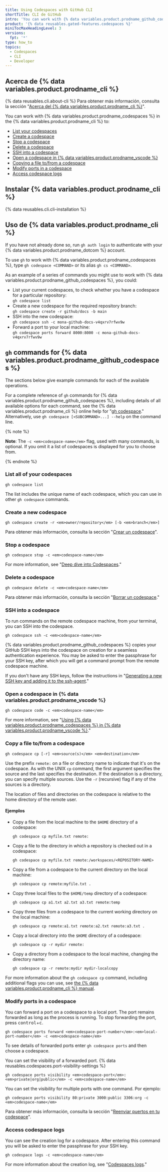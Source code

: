 ```yaml
---
title: Using Codespaces with GitHub CLI
shortTitle: CLI de GitHub
intro: 'You can work with {% data variables.product.prodname_github_codespaces %} directly from your command line by using `gh`, the {% data variables.product.product_name %} command line interface.'
product: '{% data reusables.gated-features.codespaces %}'
miniTocMaxHeadingLevel: 3
versions:
  fpt: '*'
type: how_to
topics:
  - Codespaces
  - CLI
  - Developer
---
```


## Acerca de {% data variables.product.prodname_cli %}

{% data reusables.cli.about-cli %} Para obtener más información, consulta la sección "[Acerca del {% data variables.product.prodname_cli %}](/github-cli/github-cli/about-github-cli)".

You can work with {% data variables.product.prodname_codespaces %} in the  {% data variables.product.prodname_cli %} to:
- [List your codespaces](#list-all-of-your-codespaces)
- [Create a codespace](#create-a-new-codespace)
- [Stop a codespace](#stop-a-codespace)
- [Delete a codespace](#delete-a-codespace)
- [SSH into a codespace](#ssh-into-a-codespace)
- [Open a codespace in {% data variables.product.prodname_vscode %}](#open-a-codespace-in-visual-studio-code)
- [Copying a file to/from a codespace](#copying-a-file-tofrom-a-codespace)
- [Modify ports in a codespace](#modify-ports-in-a-codespace)
- [Access codespace logs](#access-codespace-logs)

## Instalar {% data variables.product.prodname_cli %}

{% data reusables.cli.cli-installation %}

## Uso de {% data variables.product.prodname_cli %}

If you have not already done so, run `gh auth login` to authenticate with your {% data variables.product.prodname_dotcom %} account.

To use `gh` to work with {% data variables.product.prodname_codespaces %}, type `gh codespace <COMMAND>` or its alias `gh cs <COMMAND>`.

As an example of a series of commands you might use to work with {% data variables.product.prodname_github_codespaces %}, you could:

* List your current codespaces, to check whether you have a codespace for a particular repository:<br> `gh codespace list`
* Create a new codespace for the required repository branch:<br> `gh codespace create -r github/docs -b main`
* SSH into the new codespace:<br> `gh codespace ssh -c mona-github-docs-v4qxrv7rfwv9w`
* Forward a port to your local machine:<br> `gh codespace ports forward 8000:8000 -c mona-github-docs-v4qxrv7rfwv9w`

## `gh` commands for {% data variables.product.prodname_github_codespaces %}

The sections below give example commands for each of the available operations.

For a complete reference of `gh` commands for {% data variables.product.prodname_github_codespaces %}, including details of all available options for each command, see the {% data variables.product.prodname_cli %} online help for "[gh codespace](https://cli.github.com/manual/gh_codespace)." Alternatively, use `gh codespace [<SUBCOMMAND>...] --help` on the command line.

{% note %}

**Note**: The `-c <em>codespace-name</em>` flag, used with many commands, is optional. If you omit it a list of codespaces is displayed for you to choose from.

{% endnote %}

### List all of your codespaces

```shell
gh codespace list
```

The list includes the unique name of each codespace, which you can use in other `gh codespace` commands.

### Create a new codespace

```shell
gh codespace create -r <em>owner/repository</em> [-b <em>branch</em>]
```

Para obtener más información, consulta la sección "[Crear un codespace](/codespaces/developing-in-codespaces/creating-a-codespace)".

### Stop a codespace

```shell
gh codespace stop -c <em>codespace-name</em>
```

For more information, see "[Deep dive into Codespaces](/codespaces/getting-started/deep-dive#closing-or-stopping-your-codespace)."

### Delete a codespace

```shell
gh codespace delete -c <em>codespace-name</em>
```

Para obtener más información, consulta la sección "[Borrar un codespace](/codespaces/developing-in-codespaces/deleting-a-codespace)."

### SSH into a codespace

To run commands on the remote codespace machine, from your terminal, you can SSH into the codespace.

```shell
gh codespace ssh -c <em>codespace-name</em>
```

{% data variables.product.prodname_github_codespaces %} copies your GitHub SSH keys into the codespace on creation for a seamless authentication experience. You may be asked to enter the passphrase for your SSH key, after which you will get a command prompt from the remote codespace machine.

If you don't have any SSH keys, follow the instructions in "[Generating a new SSH key and adding it to the ssh-agent](/authentication/connecting-to-github-with-ssh/generating-a-new-ssh-key-and-adding-it-to-the-ssh-agent)."

### Open a codespace in {% data variables.product.prodname_vscode %}

```shell
gh codespace code -c <em>codespace-name</em>
```

For more information, see "[Using {% data variables.product.prodname_codespaces %} in {% data variables.product.prodname_vscode %}](/codespaces/developing-in-codespaces/using-codespaces-in-visual-studio-code)."

### Copy a file to/from a codespace

```shell
gh codespace cp [-r] <em>source(s)</em> <em>destination</em> 
```

Use the prefix `remote:` on a file or directory name to indicate that it's on the codespace. As with the UNIX `cp` command, the first argument specifies the source and the last specifies the destination. If the destination is a directory, you can specify multiple sources. Use the `-r` (recursive) flag if any of the sources is a directory.

The location of files and directories on the codespace is relative to the home directory of the remote user.

#### Ejemplos

* Copy a file from the local machine to the `$HOME` directory of a codespace:

   `gh codespace cp myfile.txt remote:`

* Copy a file to the directory in which a repository is checked out in a codespace:

   `gh codespace cp myfile.txt remote:/workspaces/<REPOSITORY-NAME>`

* Copy a file from a codespace to the current directory on the local machine:

   `gh codespace cp remote:myfile.txt .`

* Copy three local files to the `$HOME/temp` directory of a codespace:

   `gh codespace cp a1.txt a2.txt a3.txt remote:temp`

* Copy three files from a codespace to the current working directory on the local machine:

   `gh codespace cp remote:a1.txt remote:a2.txt remote:a3.txt .`

* Copy a local directory into the `$HOME` directory of a codespace:

   `gh codespace cp -r mydir remote:`

* Copy a directory from a codespace to the local machine, changing the directory name:

   `gh codespace cp -r remote:mydir mydir-localcopy`

For more information about the `gh codespace cp` command, including additional flags you can use, see [the {% data variables.product.prodname_cli %} manual](https://cli.github.com/manual/gh_codespace_cp).

### Modify ports in a codespace

You can forward a port on a codespace to a local port. The port remains forwarded as long as the process is running. To stop forwarding the port, press <kbd>control</kbd>+<kbd>c</kbd>.

```shell
gh codespace ports forward <em>codespace-port-number</em>:<em>local-port-number</em> -c <em>codespace-name</em>
```

To see details of forwarded ports enter `gh codespace ports` and then choose a codespace.

You can set the visibility of a forwarded port. {% data reusables.codespaces.port-visibility-settings %}

```shell
gh codespace ports visibility <em>codespace-port</em>:<em>private|org|public</em> -c <em>codespace-name</em>
```

You can set the visibility for multiple ports with one command. Por ejemplo:

```shell
gh codespace ports visibility 80:private 3000:public 3306:org -c <em>codespace-name</em>
```

Para obtener más información, consulta la sección "[Reenviar puertos en tu codespace](/codespaces/developing-in-codespaces/forwarding-ports-in-your-codespace)".

### Access codespace logs

You can see the creation log for a codespace. After entering this command you will be asked to enter the passphrase for your SSH key.

```shell
gh codespace logs -c <em>codespace-name</em>
```

For more information about the creation log, see "[Codespaces logs](/codespaces/troubleshooting/codespaces-logs#creation-logs)."
